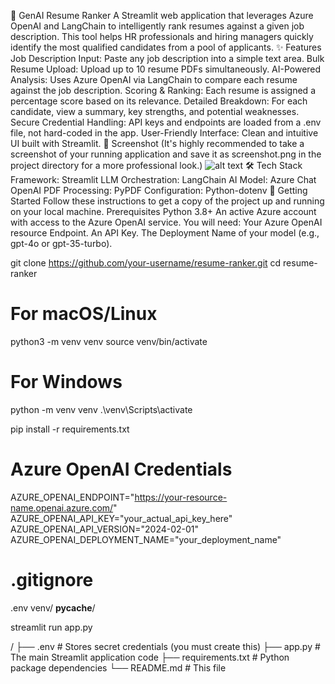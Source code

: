 🤖 GenAI Resume Ranker
A Streamlit web application that leverages Azure OpenAI and LangChain to intelligently rank resumes against a given job description. This tool helps HR professionals and hiring managers quickly identify the most qualified candidates from a pool of applicants.
✨ Features
Job Description Input: Paste any job description into a simple text area.
Bulk Resume Upload: Upload up to 10 resume PDFs simultaneously.
AI-Powered Analysis: Uses Azure OpenAI via LangChain to compare each resume against the job description.
Scoring & Ranking: Each resume is assigned a percentage score based on its relevance.
Detailed Breakdown: For each candidate, view a summary, key strengths, and potential weaknesses.
Secure Credential Handling: API keys and endpoints are loaded from a .env file, not hard-coded in the app.
User-Friendly Interface: Clean and intuitive UI built with Streamlit.
📸 Screenshot
(It's highly recommended to take a screenshot of your running application and save it as screenshot.png in the project directory for a more professional look.)
![alt text](screenshot.png)
🛠️ Tech Stack
Framework: Streamlit
LLM Orchestration: LangChain
AI Model: Azure Chat OpenAI
PDF Processing: PyPDF
Configuration: Python-dotenv
🚀 Getting Started
Follow these instructions to get a copy of the project up and running on your local machine.
Prerequisites
Python 3.8+
An active Azure account with access to the Azure OpenAI service. You will need:
Your Azure OpenAI resource Endpoint.
An API Key.
The Deployment Name of your model (e.g., gpt-4o or gpt-35-turbo).


git clone https://github.com/your-username/resume-ranker.git
cd resume-ranker

# For macOS/Linux
python3 -m venv venv
source venv/bin/activate

# For Windows
python -m venv venv
.\venv\Scripts\activate


pip install -r requirements.txt


# Azure OpenAI Credentials
AZURE_OPENAI_ENDPOINT="https://your-resource-name.openai.azure.com/"
AZURE_OPENAI_API_KEY="your_actual_api_key_here"
AZURE_OPENAI_API_VERSION="2024-02-01"
AZURE_OPENAI_DEPLOYMENT_NAME="your_deployment_name"


# .gitignore
.env
venv/
__pycache__/


streamlit run app.py


/
├── .env                # Stores secret credentials (you must create this)
├── app.py              # The main Streamlit application code
├── requirements.txt    # Python package dependencies
└── README.md           # This file


